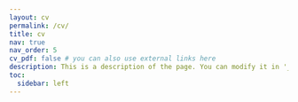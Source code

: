 ```yaml
---
layout: cv
permalink: /cv/
title: cv
nav: true
nav_order: 5
cv_pdf: false # you can also use external links here
description: This is a description of the page. You can modify it in '_pages/cv.md'. You can also change or remove the top pdf download button.
toc:
  sidebar: left
---
```

